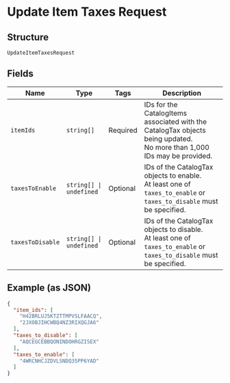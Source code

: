 
# Update Item Taxes Request

## Structure

`UpdateItemTaxesRequest`

## Fields

| Name | Type | Tags | Description |
|  --- | --- | --- | --- |
| `itemIds` | `string[]` | Required | IDs for the CatalogItems associated with the CatalogTax objects being updated.<br>No more than 1,000 IDs may be provided. |
| `taxesToEnable` | `string[] \| undefined` | Optional | IDs of the CatalogTax objects to enable.<br>At least one of `taxes_to_enable` or `taxes_to_disable` must be specified. |
| `taxesToDisable` | `string[] \| undefined` | Optional | IDs of the CatalogTax objects to disable.<br>At least one of `taxes_to_enable` or `taxes_to_disable` must be specified. |

## Example (as JSON)

```json
{
  "item_ids": [
    "H42BRLUJ5KTZTTMPVSLFAACQ",
    "2JXOBJIHCWBQ4NZ3RIXQGJA6"
  ],
  "taxes_to_disable": [
    "AQCEGCEBBQONINDOHRGZISEX"
  ],
  "taxes_to_enable": [
    "4WRCNHCJZDVLSNDQ35PP6YAD"
  ]
}
```

